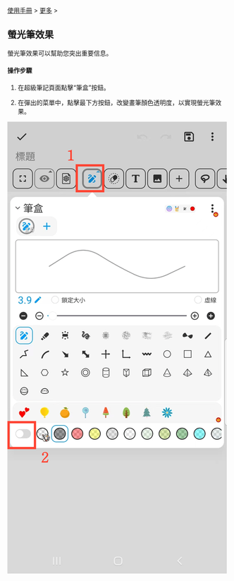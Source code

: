 [使用手冊](/dragonnest/drawnote/manual/zh-tw) > [更多](/dragonnest/drawnote/manual/zh-tw/more) >

螢光筆效果
---
螢光筆效果可以幫助您突出重要信息。
#### 操作步驟
1. 在超級筆記頁面點擊“筆盒”按鈕。

2. 在彈出的菜單中，點擊最下方按鈕，改變畫筆顏色透明度，以實現螢光筆效果。

![](imgs/highlighter_effect1.png)